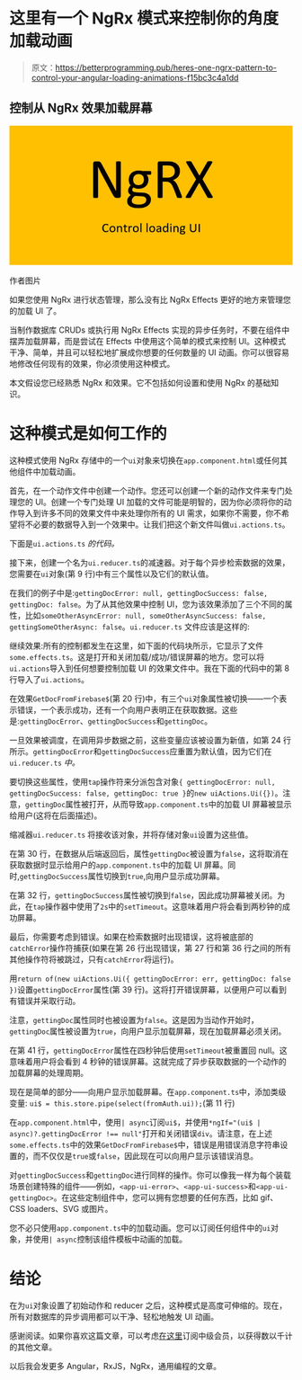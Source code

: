 # 这里有一个 NgRx 模式来控制你的角度加载动画

> 原文：<https://betterprogramming.pub/heres-one-ngrx-pattern-to-control-your-angular-loading-animations-f15bc3c4a1dd>

## 控制从 NgRx 效果加载屏幕

![](img/7a709e8e4d3364eb2292916330032d90.png)

作者图片

如果您使用 NgRx 进行状态管理，那么没有比 NgRx Effects 更好的地方来管理您的加载 UI 了。

当制作数据库 CRUDs 或执行用 NgRx Effects 实现的异步任务时，不要在组件中摆弄加载屏幕，而是尝试在 Effects 中使用这个简单的模式来控制 UI。这种模式干净、简单，并且可以轻松地扩展成你想要的任何数量的 UI 动画。你可以很容易地修改任何现有的效果，你必须使用这种模式。

本文假设您已经熟悉 NgRx 和效果。它不包括如何设置和使用 NgRx 的基础知识。

# 这种模式是如何工作的

这种模式使用 NgRx 存储中的一个`ui`对象来切换在`app.component.html`或任何其他组件中加载动画。

首先，在一个动作文件中创建一个动作。您还可以创建一个新的动作文件来专门处理您的 UI。创建一个专门处理 UI 加载的文件可能是明智的，因为你必须将你的动作导入到许多不同的效果文件中来处理你所有的 UI 需求，如果你不需要，你不希望将不必要的数据导入到一个效果中。让我们把这个新文件叫做`ui.actions.ts`。

下面是`ui.actions.ts` *的代码。*

接下来，创建一个名为`ui.reducer.ts`的减速器。对于每个异步检索数据的效果，您需要在`ui`对象(第 9 行)中有三个属性以及它们的默认值。

在我们的例子中是:`gettingDocError: null, gettingDocSuccess: false, gettingDoc: false`。为了从其他效果中控制 UI，您为该效果添加了三个不同的属性，比如`someOtherAsyncError: null, someOtherAsyncSuccess: false, gettingSomeOtherAsync: false`。`ui.reducer.ts` 文件应该是这样的:

继续效果:所有的控制都发生在这里，如下面的代码块所示，它显示了文件`some.effects.ts`。这是打开和关闭加载/成功/错误屏幕的地方。您可以将`ui.actions`导入到任何想要控制加载 UI 的效果文件中。我在下面的代码中的第 8 行导入了`ui.actions`。

在效果`GetDocFromFirebase$`(第 20 行)中，有三个`ui`对象属性被切换——一个表示错误，一个表示成功，还有一个向用户表明正在获取数据。这些是:`gettingDocError`、`gettingDocSuccess`和`gettingDoc`。

一旦效果被调度，在调用异步数据之前，这些变量应该被设置为新值，如第 24 行所示。`gettingDocError`和`gettingDocSuccess`应重置为默认值，因为它们在`ui.reducer.ts` *中。*

要切换这些属性，使用`tap`操作符来分派包含对象`{ gettingDocError: null, gettingDocSuccess: false, gettingDoc: true }`的`new uiActions.Ui({})`。注意，`gettingDoc`属性被打开，从而导致`app.component.ts`中的加载 UI 屏幕被显示给用户(这将在后面描述)。

缩减器`ui.reducer.ts` 将接收该对象，并将存储对象`ui`设置为这些值。

在第 30 行，在数据从后端返回后，属性`gettingDoc`被设置为`false`，这将取消在获取数据时显示给用户的`app.component.ts`中的加载 UI 屏幕。同时,`gettingDocSuccess`属性切换到`true`,向用户显示成功屏幕。

在第 32 行，`gettingDocSuccess`属性被切换到`false`，因此成功屏幕被关闭。为此，在`tap`操作器中使用了`2s`中的`setTimeout`。这意味着用户将会看到两秒钟的成功屏幕。

最后，你需要考虑到错误。如果在检索数据时出现错误，这将被底部的`catchError`操作符捕获(如果在第 26 行出现错误，第 27 行和第 36 行之间的所有其他操作符将被跳过，只有`catchError`将运行)。

用`return of(new uiActions.Ui({ gettingDocError: err, gettingDoc: false })`设置`gettingDocError`属性(第 39 行)。这将打开错误屏幕，以便用户可以看到有错误并采取行动。

注意，`gettingDoc`属性同时也被设置为`false`。这是因为当动作开始时，`gettingDoc`属性被设置为`true`，向用户显示加载屏幕，现在加载屏幕必须关闭。

在第 41 行，`gettingDocError`属性在四秒钟后使用`setTimeout`被重置回 null。这意味着用户将会看到 4 秒钟的错误屏幕。这就完成了异步获取数据的一个动作的加载屏幕的处理周期。

现在是简单的部分——向用户显示加载屏幕。在`app.component.ts`中，添加类级变量:
`ui$ = this.store.pipe(select(fromAuth.ui));`(第 11 行)

在`app.component.html`中，使用`| async`订阅`ui$`，并使用`*ngIf="(ui$ | async)?.gettingDocError !== null"`打开和关闭错误`div`。请注意，在上述`some.effects.ts`中的效果`GetDocFromFirebase$`中，错误是用错误消息字符串设置的，而不仅仅是`true`或`false`，因此现在可以向用户显示该错误消息。

对`gettingDocSuccess`和`gettingDoc`进行同样的操作。你可以像我一样为每个装载场景创建特殊的组件——例如，`<app-ui-error>`、`<app-ui-success>`和`<app-ui-gettingDoc>`。在这些定制组件中，您可以拥有您想要的任何东西，比如 gif、CSS loaders、SVG 或图片。

您不必只使用`app.component.ts`中的加载动画。您可以订阅任何组件中的`ui`对象，并使用`| async`控制该组件模板中动画的加载。

# 结论

在为`ui`对象设置了初始动作和 reducer 之后，这种模式是高度可伸缩的。现在，所有对数据库的异步调用都可以干净、轻松地触发 UI 动画。

感谢阅读。如果你喜欢这篇文章，可以考虑[在这里](https://craftedwebpages.medium.com/membership)订阅中级会员，以获得数以千计的其他文章。

以后我会发更多 Angular，RxJS，NgRx，通用编程的文章。